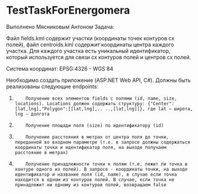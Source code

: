 # TestTaskForEnergomera
Выполнено Мясниковым Антоном
Задача:


Файл fields.kml содержит участки (координаты точек контуров сх полей), файл centroids.kml содержит координаты центра каждого участка. Для каждого участка есть уникальный идентификатор, который используется для связи сх контуров полей и центров сх полей.

Система координат: EPSG:4326 - WGS 84

 

Необходимо создать приложение (ASP.NET Web API, C#). Должны быть реализованы следующие endpoints:

 

1.         Получение всех элементов fields с полями (id, name, size, locations). Locations должен содержать структуру: {"Center":[lat,lng],"Polygon":[[lat,lng],.. ..,[lat,lng]]}, где lat – широта, lng – долгота

2.         Получение площади поля (size) по идентификатору (id)

3.         Получение расстояния в метрах от центра поля до точки, переданной во входном параметре (т.е. в запросе должны содержаться координаты точки и идентификатор поля, на выходе получаем расстояние в метрах)

4.         Получение принадлежности точки к полям (т.е. лежит ли точка в контуре одного из полей). В запросе - координаты точки, на выходе идентификатор и название поля (id, name), в случае если точка находится в одном из контуров полей. В случае, если точка не принадлежит ни одному из контуров полей, возвращаем false
